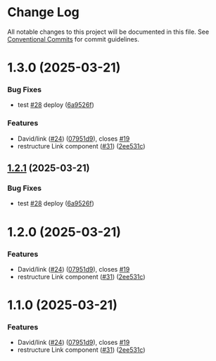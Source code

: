 # Change Log

All notable changes to this project will be documented in this file.
See [Conventional Commits](https://conventionalcommits.org) for commit guidelines.

# 1.3.0 (2025-03-21)


### Bug Fixes

* test [#28](https://github.com/Flash-Global66/b2b-ui-framework/issues/28) deploy ([6a9526f](https://github.com/Flash-Global66/b2b-ui-framework/commit/6a9526f986d683e05284d289c3022e35e1c7a590))


### Features

* David/link ([#24](https://github.com/Flash-Global66/b2b-ui-framework/issues/24)) ([07951d9](https://github.com/Flash-Global66/b2b-ui-framework/commit/07951d918a6e79be7e2cb89d6f1632dbb3a5ecc0)), closes [#19](https://github.com/Flash-Global66/b2b-ui-framework/issues/19)
* restructure Link component ([#31](https://github.com/Flash-Global66/b2b-ui-framework/issues/31)) ([2ee531c](https://github.com/Flash-Global66/b2b-ui-framework/commit/2ee531ce9e9621282e1f3bc64a3a40e0587a0990))





## [1.2.1](https://github.com/Flash-Global66/b2b-ui-framework/compare/@flash-global66/b2b-ui-link@1.2.0...@flash-global66/b2b-ui-link@1.2.1) (2025-03-21)


### Bug Fixes

* test [#28](https://github.com/Flash-Global66/b2b-ui-framework/issues/28) deploy ([6a9526f](https://github.com/Flash-Global66/b2b-ui-framework/commit/6a9526f986d683e05284d289c3022e35e1c7a590))





# 1.2.0 (2025-03-21)


### Features

* David/link ([#24](https://github.com/Flash-Global66/b2b-ui-framework/issues/24)) ([07951d9](https://github.com/Flash-Global66/b2b-ui-framework/commit/07951d918a6e79be7e2cb89d6f1632dbb3a5ecc0)), closes [#19](https://github.com/Flash-Global66/b2b-ui-framework/issues/19)
* restructure Link component ([#31](https://github.com/Flash-Global66/b2b-ui-framework/issues/31)) ([2ee531c](https://github.com/Flash-Global66/b2b-ui-framework/commit/2ee531ce9e9621282e1f3bc64a3a40e0587a0990))





# 1.1.0 (2025-03-21)


### Features

* David/link ([#24](https://github.com/Flash-Global66/b2b-ui-framework/issues/24)) ([07951d9](https://github.com/Flash-Global66/b2b-ui-framework/commit/07951d918a6e79be7e2cb89d6f1632dbb3a5ecc0)), closes [#19](https://github.com/Flash-Global66/b2b-ui-framework/issues/19)
* restructure Link component ([#31](https://github.com/Flash-Global66/b2b-ui-framework/issues/31)) ([2ee531c](https://github.com/Flash-Global66/b2b-ui-framework/commit/2ee531ce9e9621282e1f3bc64a3a40e0587a0990))
